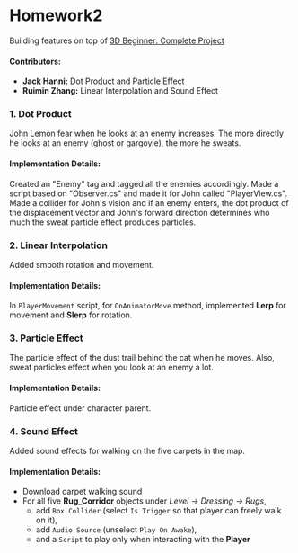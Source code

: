 # Homework2

Building features on top of [3D Beginner: Complete Project](https://assetstore.unity.com/packages/essentials/tutorial-projects/unity-learn-3d-beginner-complete-project-urp-143846)

#### Contributors: 
- **Jack Hanni:** Dot Product and Particle Effect
- **Ruimin Zhang:** Linear Interpolation and Sound Effect


### 1. Dot Product
John Lemon fear when he looks at an enemy increases. The more directly he looks at an enemy (ghost or gargoyle), the more he sweats.

#### Implementation Details:
Created an "Enemy" tag and tagged all the enemies accordingly. Made a script based on "Observer.cs" and made it for John called "PlayerView.cs". Made a collider for John's vision and if an enemy enters, the dot product of the displacement vector and John's forward direction determines who much the sweat particle effect produces particles.

### 2. Linear Interpolation
Added smooth rotation and movement.

#### Implementation Details:
In `PlayerMovement` script, for `OnAnimatorMove` method, implemented **Lerp** for movement and **Slerp** for rotation. 


### 3. Particle Effect
The particle effect of the dust trail behind the cat when he moves. Also, sweat particles effect when you look at an enemy a lot.

#### Implementation Details:
Particle effect under character parent. 

### 4. Sound Effect 

Added sound effects for walking on the five carpets in the map. 

#### Implementation Details:
- Download carpet walking sound
- For all five **Rug_Corridor** objects under _Level -> Dressing -> Rugs_, 
  - add `Box Collider` (select `Is Trigger` so that player can freely walk on it), 
  - add `Audio Source` (unselect `Play On Awake`), 
  - and a `Script` to play only when interacting with the **Player**


